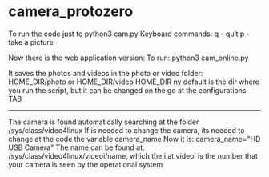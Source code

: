 # camera_protozero
To run the code just to python3 cam.py
Keyboard commands:
q - quit
p - take a picture

Now there is the web application version:
To run: 
python3 cam_online.py

It saves the photos and videos in the photo or video folder: HOME_DIR/photo or HOME_DIR/video
HOME_DIR ny default is the dir where you run the script, but it can be changed on the go at the configurations TAB


----------------------------------
The camera is found automatically searching at the folder /sys/class/video4linux
If is needed to change the camera, its needed to change at the code the variable camera_name
Now it is:  camera_name="HD USB Camera"
The name can be found at: /sys/class/video4linux/videoi/name, which the i at videoi is the number that your camera is seen by the operational system
